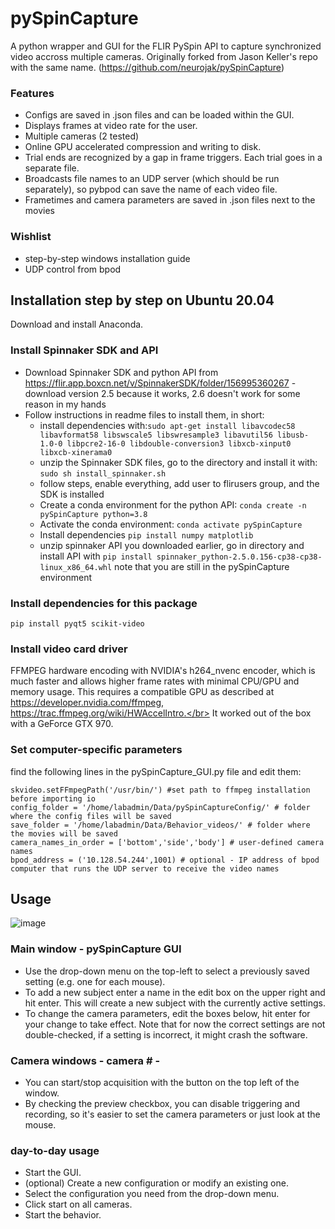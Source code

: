 # pySpinCapture
A python wrapper and GUI for the FLIR PySpin API to capture synchronized video accross multiple cameras. Originally forked from Jason Keller's repo with the same name. (https://github.com/neurojak/pySpinCapture)
### Features
- Configs are saved in .json files and can be loaded within the GUI.
- Displays frames at video rate for the user.
- Multiple cameras (2 tested)
- Online GPU accelerated compression and writing to disk.
- Trial ends are recognized by a gap in frame triggers. Each trial goes in a separate file.
- Broadcasts file names to an UDP server (which should be run separately), so pybpod can save the name of each video file.
- Frametimes and camera parameters are saved in .json files next to the movies
### Wishlist
- step-by-step windows installation guide
- UDP control from bpod
## Installation step by step on Ubuntu 20.04
Download and install Anaconda.
### Install Spinnaker SDK and API
- Download Spinnaker SDK and python API from https://flir.app.boxcn.net/v/SpinnakerSDK/folder/156995360267 - download version 2.5 because it works, 2.6 doesn't work for some reason in my hands
- Follow instructions in readme files to install them, in short:
   - install dependencies with:```sudo apt-get install libavcodec58 libavformat58 libswscale5 libswresample3 libavutil56 libusb-1.0-0 libpcre2-16-0 libdouble-conversion3 libxcb-xinput0 libxcb-xinerama0```
   - unzip the Spinnaker SDK files, go to the directory and install it with: ```sudo sh install_spinnaker.sh```
   - follow steps, enable everything, add user to flirusers group, and the SDK is installed
   - Create a conda environment for the python API: ```conda create -n pySpinCapture python=3.8```
   - Activate the conda environment: ```conda activate pySpinCapture```
   - Install dependencies ```pip install numpy matplotlib```
   - unzip spinnaker API you downloaded earlier, go in directory and install API with ```pip install spinnaker_python-2.5.0.156-cp38-cp38-linux_x86_64.whl``` note that you are still in the pySpinCapture environment

### Install dependencies for this package
```
pip install pyqt5 scikit-video 
```
### Install video card driver
FFMPEG hardware encoding with NVIDIA's h264_nvenc encoder, which is much faster and allows higher frame rates with minimal CPU/GPU and memory usage. This requires a compatible GPU as described at https://developer.nvidia.com/ffmpeg, https://trac.ffmpeg.org/wiki/HWAccelIntro.</br>
It worked out of the box with a GeForce GTX 970.

### Set computer-specific parameters
find the following lines in the pySpinCapture_GUI.py file and edit them:
```
skvideo.setFFmpegPath('/usr/bin/') #set path to ffmpeg installation before importing io
config_folder = '/home/labadmin/Data/pySpinCaptureConfig/' # folder where the config files will be saved
save_folder = '/home/labadmin/Data/Behavior_videos/' # folder where the movies will be saved
camera_names_in_order = ['bottom','side','body'] # user-defined camera names 
bpod_address = ('10.128.54.244',1001) # optional - IP address of bpod computer that runs the UDP server to receive the video names
```
## Usage
![image](https://user-images.githubusercontent.com/6236396/157129502-b13277c7-5e2d-4819-8aee-ba1f5b26e76c.png)
### Main window - pySpinCapture GUI
- Use the drop-down menu on the top-left to select a previously saved setting (e.g. one for each mouse).
- To add a new subject enter a name in the edit box on the upper right and hit enter. This will create a new subject with the currently active settings.
- To change the camera parameters, edit the boxes below, hit enter for your change to take effect. Note that for now the correct settings are not double-checked, if a setting is incorrect, it might crash the software.

### Camera windows - camera # - ####
- You can start/stop acquisition with the button on the top left of the window.
- By checking the preview checkbox, you can disable triggering and recording, so it's easier to set the camera parameters or just look at the mouse.

### day-to-day usage
- Start the GUI.
- (optional) Create a new configuration or modify an existing one.
- Select the configuration you need from the drop-down menu.
- Click start on all cameras.
- Start the behavior.
